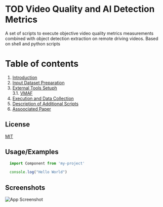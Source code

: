 

# TOD Video Quality and AI Detection Metrics 
A set of scripts to execute objective video quality metrics measurements combined with object detection extraction on remote driving videos.
Based on shell and python scripts 

# Table of contents  
1. [Introduction](#introduction)  
2. [Input Dataset Preparation](#preparation)  
3. [External Tools Setuph](#setup_ext)  
    3.1. [VMAF](#vmaf_setup)  
4. [Execution and Data Collection](#execution)  
5. [Description of Additional Scripts](#description)  
6. [Assoociated Paper](#paper)


## License  
[MIT](https://choosealicense.com/licenses/mit/)  

## Usage/Examples  
~~~javascript  
  import Component from 'my-project'

  console.log("Hello World")
~~~  

## Screenshots  
![App Screenshot](https://lanecdr.org/wp-content/uploads/2019/08/placeholder.png)  
